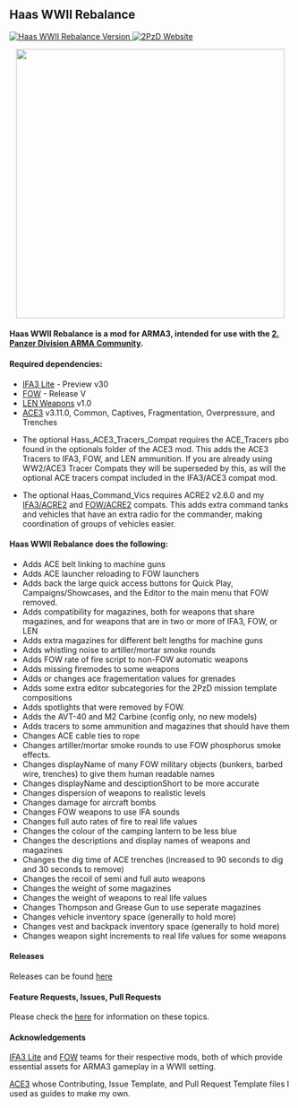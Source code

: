 ## Haas WWII Rebalance
<p align="left">
    <a href="https://github.com/Drofseh/Haas_WWII_Rebalance/releases/latest">
        <img src="https://img.shields.io/badge/Version-1.21.0-blue.svg" alt="Haas WWII Rebalance Version">
    </a>
    <a href="https://2pzd.net/">
        <img src="https://img.shields.io/badge/2PzD-Website-yellow.svg" alt="2PzD Website">
    </a>
</p>

<p align="center">
    <a href="https://2pzd.net/">
    <img src="https://i.imgur.com/VOd6Ce2.png" width="480">
    </a>
</p>

#### Haas WWII Rebalance is a mod for ARMA3, intended for use with the [2. Panzer Division ARMA Community](https://2pzd.net/).

#### Required dependencies:
* [IFA3 Lite](https://forums.bistudio.com/forums/topic/190809-iron-front-in-arm3-lite-preview-versions/) - Preview v30
* [FOW](https://forums.bistudio.com/forums/topic/198194-faces-of-war-ww2/) - Release V
* [LEN Weapons](https://forums.bistudio.com/forums/topic/200914-len-weapons-pack-for-ifa3-lite/) v1.0
* [ACE3](https://github.com/acemod/ACE3) v3.11.0, Common, Captives, Fragmentation, Overpressure, and Trenches
- The optional Hass_ACE3_Tracers_Compat requires the ACE_Tracers pbo found in the optionals folder of the ACE3 mod.
This adds the ACE3 Tracers to IFA3, FOW, and LEN ammunition.
If you are already using WW2/ACE3 Tracer Compats they will be superseded by this, as will the optional ACE tracers compat included in the IFA3/ACE3 compat mod.
* The optional Haas_Command_Vics requires ACRE2 v2.6.0 and my [IFA3/ACRE2](https://github.com/Drofseh/IFA3_ACRE2_COMPAT) and [FOW/ACRE2](https://github.com/Drofseh/FOW_ACRE2_Compat) compats.
This adds extra command tanks and vehicles that have an extra radio for the commander, making coordination of groups of vehicles easier.

#### Haas WWII Rebalance does the following:

* Adds ACE belt linking to machine guns
* Adds ACE launcher reloading to FOW launchers
* Adds back the large quick access buttons for Quick Play, Campaigns/Showcases, and the Editor to the main menu that FOW removed.
* Adds compatibility for magazines, both for weapons that share magazines, and for weapons that are in two or more of IFA3, FOW, or LEN
* Adds extra magazines for different belt lengths for machine guns
* Adds whistling noise to artiller/mortar smoke rounds
* Adds FOW rate of fire script to non-FOW automatic weapons
* Adds missing firemodes to some weapons
* Adds or changes ace fragementation values for grenades
* Adds some extra editor subcategories for the 2PzD mission template compositions
* Adds spotlights that were removed by FOW.
* Adds the AVT-40 and M2 Carbine (config only, no new models)
* Adds tracers to some ammunition and magazines that should have them
* Changes ACE cable ties to rope
* Changes artiller/mortar smoke rounds to use FOW phosphorus smoke effects.
* Changes displayName of many FOW military objects (bunkers, barbed wire, trenches) to give them human readable names
* Changes displayName and desciptionShort to be more accurate
* Changes dispersion of weapons to realistic levels
* Changes damage for aircraft bombs
* Changes FOW weapons to use IFA sounds
* Changes full auto rates of fire to real life values
* Changes the colour of the camping lantern to be less blue
* Changes the descriptions and display names of weapons and magazines
* Changes the dig time of ACE trenches (increased to 90 seconds to dig and 30 seconds to remove)
* Changes the recoil of semi and full auto weapons
* Changes the weight of some magazines
* Changes the weight of weapons to real life values
* Changes Thompson and Grease Gun to use seperate magazines
* Changes vehicle inventory space (generally to hold more)
* Changes vest and backpack inventory space (generally to hold more)
* Changes weapon sight increments to real life values for some weapons

#### Releases
Releases can be found [here](https://github.com/Drofseh/Haas_WWII_Rebalance/releases)

#### Feature Requests, Issues, Pull Requests
Please check the [here](https://github.com/Drofseh/Haas_WWII_Rebalance/blob/master/.github/CONTRIBUTING.md) for information on these topics.

#### Acknowledgements
[IFA3 Lite](https://forums.bistudio.com/forums/topic/190809-iron-front-in-arm3-lite-preview-versions/) and [FOW](https://forums.bistudio.com/forums/topic/198194-faces-of-war-ww2/) teams for their respective mods, both of which provide essential assets for ARMA3 gameplay in a WWII setting.

[ACE3](https://github.com/acemod/ACE3) whose Contributing, Issue Template, and Pull Request Template files I used as guides to make my own.
